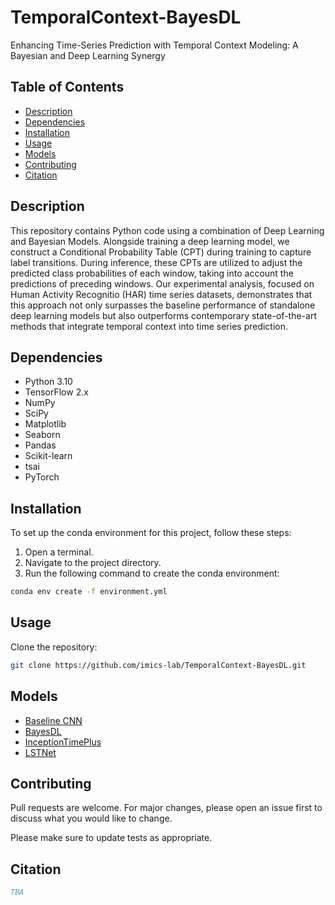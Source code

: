 # TemporalContext-BayesDL
Enhancing Time-Series Prediction with Temporal Context Modeling: A Bayesian and Deep Learning Synergy

## Table of Contents
- [Description](#description)
- [Dependencies](#dependencies)
- [Installation](#installation)
- [Usage](#usage)
- [Models](#models)
- [Contributing](#contributing)
- [Citation](#citation)

## Description
This repository contains Python code using a combination of Deep Learning and Bayesian Models. Alongside training a deep learning model, we construct a Conditional Probability Table (CPT) during training to capture label transitions. During inference, these CPTs are utilized to adjust the predicted class probabilities of each window, taking into account the predictions of preceding windows. Our experimental analysis, focused on Human Activity Recognitio (HAR) time series datasets, demonstrates that this approach not only surpasses the baseline performance of standalone deep learning models but also outperforms contemporary state-of-the-art methods that integrate temporal context into time series prediction.


## Dependencies
- Python 3.10
- TensorFlow 2.x
- NumPy
- SciPy
- Matplotlib
- Seaborn
- Pandas
- Scikit-learn
- tsai
- PyTorch

## Installation

To set up the conda environment for this project, follow these steps:

1. Open a terminal.
2. Navigate to the project directory.
3. Run the following command to create the conda environment:

```bash
conda env create -f environment.yml

```

## Usage

 Clone the repository:

```bash
git clone https://github.com/imics-lab/TemporalContext-BayesDL.git
```

## Models
  - [Baseline CNN](https://github.com/imics-lab/TemporalContext-BayesDL/blob/main/scripts/Baseline_CNN.ipynb)
  - [BayesDL](https://github.com/imics-lab/TemporalContext-BayesDL/blob/main/scripts/Bayesian_Method.ipynb) 
  - [InceptionTimePlus](https://github.com/laiguokun/LSTNet)
  - [LSTNet](https://github.com/timeseriesAI/tsai)

<!-- CONTRIBUTING -->
## Contributing
Pull requests are welcome. For major changes, please open an issue first to discuss what you would like to change.

Please make sure to update tests as appropriate.

<!-- CITATION -->
## Citation


```bibtex
TBA
```
